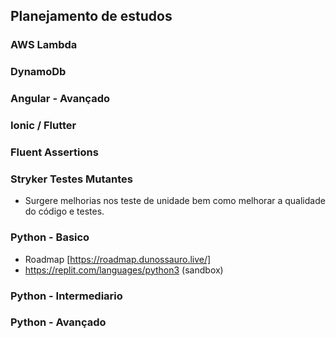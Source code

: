 ## Planejamento de estudos
### AWS Lambda

### DynamoDb

### Angular - Avançado

### Ionic / Flutter

### Fluent Assertions

### Stryker Testes Mutantes
* Surgere melhorias nos teste de unidade bem como melhorar a qualidade do código e testes.

### Python - Basico
* Roadmap [https://roadmap.dunossauro.live/]
* https://replit.com/languages/python3 (sandbox)
### Python - Intermediario

### Python - Avançado

